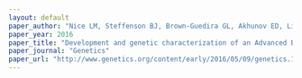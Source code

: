 ```yaml
---
layout: default
paper_author: "Nice LM, Steffenson BJ, Brown-Guedira GL, Akhunov ED, Liu C, Kono TJY, Morrell PL, Horsley RD, Smith KP, Muehlbauer GJ"
paper_year: 2016
paper_title: "Development and genetic characterization of an Advanced Backcross – Nested Association Mapping (AB-NAM) population of wild x cultivated barley"
paper_journal: "Genetics"
paper_url: "http://www.genetics.org/content/early/2016/05/09/genetics.116.190736"
---
```

